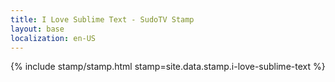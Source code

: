 ```yaml
---
title: I Love Sublime Text - SudoTV Stamp
layout: base
localization: en-US
---
```


{% include stamp/stamp.html
    stamp=site.data.stamp.i-love-sublime-text
%}